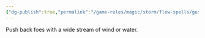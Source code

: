 ```yaml
---
{"dg-publish":true,"permalink":"/game-rules/magic/storm/flow-spells/gust-gush/"}
---
```


Push back foes with a wide stream of wind or water.
